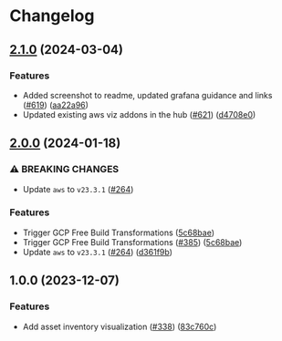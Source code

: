 # Changelog

## [2.1.0](https://github.com/cloudquery/policies-premium/compare/visualization-aws-asset-inventory-v2.0.0...visualization-aws-asset-inventory-v2.1.0) (2024-03-04)


### Features

* Added screenshot to readme, updated grafana guidance and links ([#619](https://github.com/cloudquery/policies-premium/issues/619)) ([aa22a96](https://github.com/cloudquery/policies-premium/commit/aa22a96ad1c099c4eec73246e6295739c25ebade))
* Updated existing aws viz addons in the hub ([#621](https://github.com/cloudquery/policies-premium/issues/621)) ([d4708e0](https://github.com/cloudquery/policies-premium/commit/d4708e0797f8109a792c3f48b66ca1543f048107))

## [2.0.0](https://github.com/cloudquery/policies-premium/compare/visualization-aws-asset-inventory-v1.0.0...visualization-aws-asset-inventory-v2.0.0) (2024-01-18)


### ⚠ BREAKING CHANGES

* Update `aws` to `v23.3.1` ([#264](https://github.com/cloudquery/policies-premium/issues/264))

### Features

* Trigger GCP Free Build Transformations ([5c68bae](https://github.com/cloudquery/policies-premium/commit/5c68bae0f30e4e57db5774300488d4b6ddd42c3b))
* Trigger GCP Free Build Transformations ([#385](https://github.com/cloudquery/policies-premium/issues/385)) ([5c68bae](https://github.com/cloudquery/policies-premium/commit/5c68bae0f30e4e57db5774300488d4b6ddd42c3b))
* Update `aws` to `v23.3.1` ([#264](https://github.com/cloudquery/policies-premium/issues/264)) ([d361f9b](https://github.com/cloudquery/policies-premium/commit/d361f9bad529167e093c0eca56fc9923adc72fca))

## 1.0.0 (2023-12-07)


### Features

* Add asset inventory visualization ([#338](https://github.com/cloudquery/policies-premium/issues/338)) ([83c760c](https://github.com/cloudquery/policies-premium/commit/83c760c3402bc8ad11ba6d7e4260d24e37711625))
